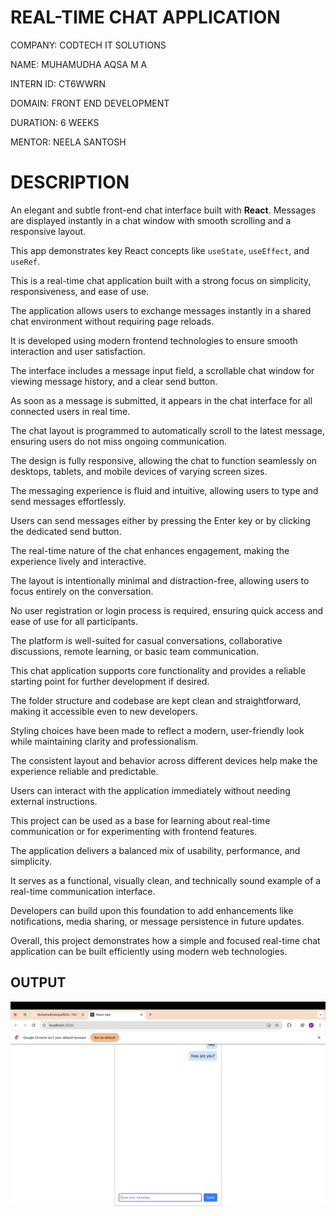 # REAL-TIME CHAT APPLICATION

COMPANY: CODTECH IT SOLUTIONS

NAME: MUHAMUDHA AQSA M A

INTERN ID: CT6WWRN

DOMAIN: FRONT END DEVELOPMENT

DURATION: 6 WEEKS

MENTOR: NEELA SANTOSH

# DESCRIPTION

An elegant and subtle front-end chat interface built with **React**. Messages are displayed instantly in a chat window with smooth scrolling and a responsive layout.

This app demonstrates key React concepts like `useState`, `useEffect`, and `useRef`.

This is a real-time chat application built with a strong focus on simplicity, responsiveness, and ease of use.

The application allows users to exchange messages instantly in a shared chat environment without requiring page reloads.

It is developed using modern frontend technologies to ensure smooth interaction and user satisfaction.

The interface includes a message input field, a scrollable chat window for viewing message history, and a clear send button.

As soon as a message is submitted, it appears in the chat interface for all connected users in real time.

The chat layout is programmed to automatically scroll to the latest message, ensuring users do not miss ongoing communication.

The design is fully responsive, allowing the chat to function seamlessly on desktops, tablets, and mobile devices of varying screen sizes.

The messaging experience is fluid and intuitive, allowing users to type and send messages effortlessly.

Users can send messages either by pressing the Enter key or by clicking the dedicated send button.

The real-time nature of the chat enhances engagement, making the experience lively and interactive.

The layout is intentionally minimal and distraction-free, allowing users to focus entirely on the conversation.

No user registration or login process is required, ensuring quick access and ease of use for all participants.

The platform is well-suited for casual conversations, collaborative discussions, remote learning, or basic team communication.

This chat application supports core functionality and provides a reliable starting point for further development if desired.

The folder structure and codebase are kept clean and straightforward, making it accessible even to new developers.

Styling choices have been made to reflect a modern, user-friendly look while maintaining clarity and professionalism.

The consistent layout and behavior across different devices help make the experience reliable and predictable.

Users can interact with the application immediately without needing external instructions.

This project can be used as a base for learning about real-time communication or for experimenting with frontend features.

The application delivers a balanced mix of usability, performance, and simplicity.

It serves as a functional, visually clean, and technically sound example of a real-time communication interface.

Developers can build upon this foundation to add enhancements like notifications, media sharing, or message persistence in future updates.

Overall, this project demonstrates how a simple and focused real-time chat application can be built efficiently using modern web technologies.


## OUTPUT

![Chat Screenshot](./chatapp.png)





